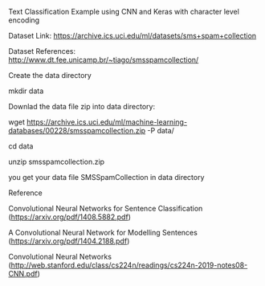 Text Classification Example using CNN and Keras with character level encoding

Dataset Link: https://archive.ics.uci.edu/ml/datasets/sms+spam+collection

Dataset References: http://www.dt.fee.unicamp.br/~tiago/smsspamcollection/

Create the data directory 

mkdir data

Downlad the data file zip into data directory:

wget https://archive.ics.uci.edu/ml/machine-learning-databases/00228/smsspamcollection.zip -P data/

cd data

unzip smsspamcollection.zip 

you get your data file SMSSpamCollection in data directory

Reference

Convolutional Neural Networks for Sentence Classification (https://arxiv.org/pdf/1408.5882.pdf)

A Convolutional Neural Network for Modelling Sentences (https://arxiv.org/pdf/1404.2188.pdf)

Convolutional Neural Networks (http://web.stanford.edu/class/cs224n/readings/cs224n-2019-notes08-CNN.pdf)
